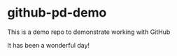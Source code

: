 # github-pd-demo
This is a demo repo to demonstrate working with GitHub


It has been a wonderful day!
